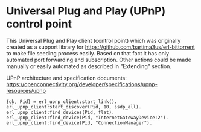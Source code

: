 Universal Plug and Play (UPnP) control point
=====

This Universal Plug and Play client (control point) which was originally created as a support library for https://github.com/bartima3us/erl-bittorrent to make file seeding process easily.
Based on that fact it has only automated port forwarding and subscription. Other actions could be made manually or easily automated as described in "Extending" section.

UPnP architecture and specification documents: https://openconnectivity.org/developer/specifications/upnp-resources/upnp

```
{ok, Pid} = erl_upnp_client:start_link().
erl_upnp_client:start_discover(Pid, 10, ssdp_all).
erl_upnp_client:find_devices(Pid, flat).
erl_upnp_client:find_device(Pid, "InternetGatewayDevice:2").
erl_upnp_client:find_device(Pid, "ConnectionManager").
```